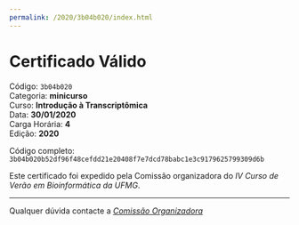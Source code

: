 ```yaml
---
permalink: /2020/3b04b020/index.html
---
```


# Certificado Válido

Código: `3b04b020`<br>
Categoria: **minicurso**<br>
Curso: **Introdução à Transcriptômica**<br>
Data: **30/01/2020**<br>
Carga Horária: **4**<br>
Edição: **2020**<br>


Código completo: `3b04b020b52df96f48cefdd21e20408f7e7dcd78babc1e3c9179625799309d6b`


Este certificado foi expedido pela Comissão organizadora do *IV Curso de Verão em Bioinformática da UFMG*.

----

Qualquer dúvida contacte a [_Comissão Organizadora_](<mailto:cursobioinfoufmg@gmail.com$subject=[Certificados]>)

